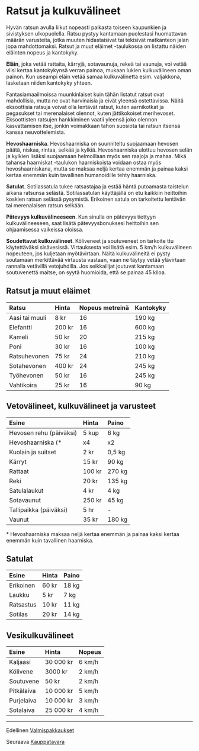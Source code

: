 # Ratsut ja kulkuvälineet

Hyvän ratsun avulla liikut nopeasti paikasta toiseen kaupunkien ja sivistyksen ulkopuolella. Ratsu pystyy kantamaan puolestasi huomattavan määrän varusteita, jotka muuten hidastaisivat tai tekisivät matkanteon jalan jopa mahdottomaksi. Ratsut ja muut eläimet -taulukossa on listattu näiden eläinten nopeus ja kantokyky.

**Eläin**, joka vetää rattaita, kärryjä, sotavaunuja, rekeä tai vaunuja, voi vetää viisi kertaa kantokykynsä verran painoa, mukaan lukien kulkuvälineen oman painon. Kun useampi eläin vetää samaa kulkuvälinettä esim. valjakkona, lasketaan niiden
kantokyky yhteen.

Fantasiamaailmoissa muunkinlaiset kuin tähän listatut ratsut
ovat mahdollisia, mutta ne ovat harvinaisia ja eivät yleensä
ostettavissa. Näitä eksoottisia ratsuja voivat olla lentävät ratsut,
kuten aarnikotkat ja pegasukset tai merenalaiset olennot, kuten
jättikokoiset merihevoset. Eksoottisten ratsujen hankkiminen
vaatii yleensä joko olennon kasvattamisen itse, jonkin voimakkaan
tahon suosiota tai ratsun itsensä kanssa neuvottelemista.

**Hevoshaarniska**. Hevoshaarniska on suunniteltu suojaamaan
hevosen päätä, niskaa, rintaa, selkää ja kylkiä. Hevoshaarniska
ulottuu hevosen selän ja kylkien lisäksi suojaamaan helmoillaan
myös sen raajoja ja mahaa. Mikä tahansa haarniskat -taulukon
haarniskoista voidaan ostaa myös hevoshaarniskana, mutta se
maksaa neljä kertaa enemmän ja painaa kaksi kertaa enemmän
kuin tavallinen humanoidille tehty haarniska.

**Satulat**. Sotilassatula tukee ratsastajaa ja estää häntä putoamasta
taistelun aikana ratsunsa selästä. Sotilassatulan käyttäjällä
on etu kaikkiin heittoihin koskien ratsun selässä pysymistä.
Erikoinen satula on tarkoitettu lentävän tai merenalaisen ratsun
selkään.

**Pätevyys kulkuvälineeseen**. Kun sinulla on pätevyys tiettyyn
kulkuvälineeseen, saat lisätä pätevyysbonuksesi heittoihin sen
ohjaamisessa vaikeissa oloissa.

**Soudettavat kulkuvälineet**. Köliveneet ja soutuveneet on tarkoite
ttu käytettäväksi sisävesissä. Virtauksesta voi lisätä esim.
5 km/h kulkuvälineen nopeuteen, jos kuljetaan myötävirtaan.
Näitä kulkuvälineitä ei pysty soutamaan merkittävää virtausta
vastaan, vaan ne täytyy vetää ylävirtaan rannalla vetävillä
vetojuhdilla. Jos seikkailijat joutuvat kantamaan soutuvenettä
maitse, on syytä huomioida, että se painaa 45 kiloa.

## Ratsut ja muut eläimet

| Ratsu | Hinta | Nopeus metreinä | Kantokyky |
|:------|:------|:----------------|:----------|
| Aasi tai muuli | 8 kr | 16 | 190 kg |
| Elefantti | 200 kr | 16 | 600 kg |
| Kameli | 50 kr | 20 | 215 kg |
| Poni | 30 kr | 16 | 100 kg |
| Ratsuhevonen | 75 kr | 24 | 210 kg |
| Sotahevonen | 400 kr | 24 | 245 kg |
| Työhevonen | 50 kr | 16 | 245 kg |
| Vahtikoira | 25 kr | 16 | 90 kg |

## Vetovälineet, kulkuvälineet ja varusteet

| Esine | Hinta | Paino |
|:------|:------|:------|
| Hevosen rehu (päiväksi) | 5 kup | 6 kg |
| Hevoshaarniska (\* | x4 | x2 |
| Kuolain ja suitset | 2 kr | 0,5 kg |
| Kärryt | 15 kr | 90 kg |
| Rattaat | 100 kr | 270 kg |
| Reki | 20 kr | 135 kg |
| Satulalaukut | 4 kr | 4 kg |
| Sotavaunut | 250 kr | 45 kg |
| Tallipaikka (päiväksi) | 5 hr | - |
| Vaunut | 35 kr | 180 kg |

\* Hevoshaarniska maksaa neljä kertaa enemmän ja painaa kaksi kertaa enemmän kuin tavallinen haarniska.

## Satulat
| Esine | Hinta | Paino |
|:------|:------|:------|
| Erikoinen | 60 kr | 18 kg |
| Laukku | 5 kr | 7 kg |
| Ratsastus | 10 kr | 11 kg |
| Sotilas | 20 kr | 14 kg |

## Vesikulkuvälineet

| Esine | Hinta | Nopeus|
|:------|:------|:------|
|Kaljaasi | 30 000 kr | 6 km/h |
|Kölivene | 3000 kr | 2 km/h |
|Soutuvene | 50 kr | 2 km/h |
|Pitkälaiva | 10 000 kr | 5 km/h |
|Purjelaiva | 10 000 kr | 3 km/h |
|Sotalaiva | 25 000 kr | 4 km/h |

----

Edellinen [Valmispakkaukset](Valmispakkaukset.md)

Seuraava [Kauppatavara](Kauppatavara.md)